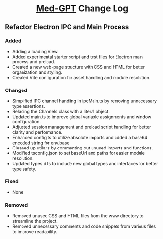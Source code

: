 <h1 align=center>

[Med-GPT](https://Med-GPT.github.io/) Change Log
</h1>

## Refactor Electron IPC and Main Process

### Added

- Adding a loading View.
- Added experimental starter script and test files for Electron main process and preload.
- Created a new web-page structure with CSS and HTML for better organization and styling.
- Created Vite configuration for asset handling and module resolution.
<!-- - Added a new README.md file with project description, installation instructions, and usage guidelines. -->

### Changed

- Simplified IPC channel handling in ipcMain.ts by removing unnecessary type assertions.
- Relacing the Channels class with a literal object.
- Updated main.ts to improve global variable assignments and window configuration.
- Adjusted session management and preload script handling for better clarity and performance.
- Enhanced config.ts to utilize absolute imports and added a base64 encoded string for env.base.
- Cleaned up utils.ts by commenting out unused imports and functions.
- Modified tsconfig.json to set baseUrl and paths for easier module resolution.
- Updated types.d.ts to include new global types and interfaces for better type safety.

### Fixed

- None

### Removed

- Removed unused CSS and HTML files from the www directory to streamline the project.
- Removed unnecessary comments and code snippets from various files to improve readability.
